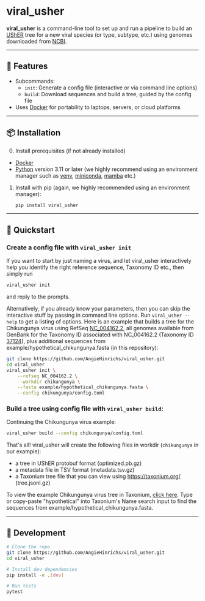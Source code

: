 # viral_usher

**viral_usher** is a command-line tool to set up and run a pipeline to build an [UShER](https://usher-wiki.readthedocs.io/en/latest/) tree for a new viral species (or type, subtype, etc.) using genomes downloaded from [NCBI](https://www.ncbi.nlm.nih.gov/).

---

## 🔧 Features

- Subcommands:
  - `init`: Generate a config file (interactive or via command line options)
  - `build`: Download sequences and build a tree, guided by the config file
- Uses [Docker](https://www.docker.com/) for portability to laptops, servers, or cloud platforms

---

## 📦 Installation

0. Install prerequisites (if not already installed)
- [Docker](https://www.docker.com/)
- [Python](https://www.python.org/) version 3.11 or later (we highly recommend using an environment manager such as [venv](https://docs.python.org/3/library/venv.html), [miniconda](https://www.anaconda.com/docs/getting-started/miniconda/main), [mamba](https://mamba.readthedocs.io/en/latest/installation/mamba-installation.html) etc.)

1. Install with pip (again, we highly recommended using an environment manager):
    ```bash
    pip install viral_usher
    ```

---

## 🚀 Quickstart

### Create a config file with `viral_usher init`
If you want to start by just naming a virus, and let viral_usher interactively help you identify the right reference sequence, Taxonomy ID etc., then simply run
   ```bash
   viral_usher init
   ```
and reply to the prompts.

Alternatively, if you already know your parameters, then you can skip the interactive stuff by passing in command line options.  Run `viral_usher --help` to get a listing of options.  Here is an example that builds a tree for the Chikungunya virus using RefSeq [NC_004162.2](https://www.ncbi.nlm.nih.gov/nuccore/NC_004162.2), all genomes available from GenBank for the Taxonomy ID associated with NC_004162.2 (Taxonomy ID [37124](https://www.ncbi.nlm.nih.gov/Taxonomy/Browser/wwwtax.cgi?mode=Tree&id=37124&lvl=3&lin=f&keep=1&srchmode=1&unlock)), plus additional sequences from example/hypothetical_chikungunya.fasta (in this repository):
   ```bash
   git clone https://github.com/AngieHinrichs/viral_usher.git
   cd viral_usher
   viral_usher init \
       --refseq NC_004162.2 \
       --workdir chikungunya \
       --fasta example/hypothetical_chikungunya.fasta \
       --config chikungunya/config.toml
   ```

### Build a tree using config file with `viral_usher build`:
Continuing the Chikungunya virus example:
   ```bash
   viral_usher build --config chikungunya/config.toml
   ```

That's all!  viral_usher will create the following files in workdir (`chikungunya` in our example):
- a tree in UShER protobuf format (optimized.pb.gz)
- a metadata file in TSV format (metadata.tsv.gz)
- a Taxonium tree file that you can view using https://taxonium.org/ (tree.jsonl.gz)

To view the example Chikungunya virus tree in Taxonium, [click here](https://taxonium.org/?protoUrl=https%3A%2F%2Fraw.githubusercontent.com%2FAngieHinrichs%2Fviral_usher%2Frefs%2Fheads%2Fmain%2Fexample%2Ftree.jsonl.gz&xType=x_dist).  Type or copy-paste "hypothetical" into Taxonium's Name search input to find the sequences from example/hypothetical_chikungunya.fasta.

---

## 🧪 Development

```bash
# Clone the repo
git clone https://github.com/AngieHinrichs/viral_usher.git
cd viral_usher

# Install dev dependencies
pip install -e .[dev]

# Run tests
pytest
```

